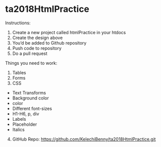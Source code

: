 # ta2018HtmlPractice

Instructions:
1. Create a new project called htmlPractice in your htdocs
2. Create the design above
3. You’d be added to Github repository
4. Push code to repository
5. Do a pull request

Things you need to work:
1. Tables
2. Forms
3. CSS
- Text Transforms
- Background color
- color
- Different font-sizes
- H1-H6, p, div
- Labels
- Placeholder
- Italics

4. GitHub Repo: https://github.com/KelechiBenny/ta2018HtmlPractice.git
